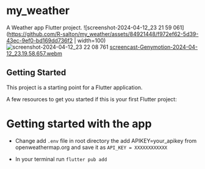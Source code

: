 # my_weather

A Weather app Flutter project.
![screenshot-2024-04-12_23 21 59 061](https://github.com/R-salton/my_weather/assets/84921448/f972ef62-5d39-43ec-9ef0-bd169dd736f2 | width=100)![screenshot-2024-04-12_23 22 08 761](https://github.com/R-salton/my_weather/assets/84921448/c646a186-fb37-4406-b000-7a999f8e688e)
[screencast-Genymotion-2024-04-12_23.19.58.657.webm](https://github.com/R-salton/my_weather/assets/84921448/008272cb-8574-49a7-8f1d-0ca015ee3985)



## Getting Started

This project is a starting point for a Flutter application.

A few resources to get you started if this is your first Flutter project:

# Getting started with the app

- Change add `.env` file in root directory the add APIKEY=your_apikey from openweathermap.org and save it as
  `API_KEY = XXXXXXXXXXXX`

- In your terminal run `flutter pub add`
